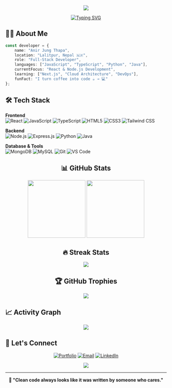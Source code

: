 <div align="center">

<!-- Dynamic Header -->
<img src="https://capsule-render.vercel.app/api?type=waving&color=0:161B22,50:21262D,100:30363D&height=120&section=header&text=Anir%20Jung%20Thapa&fontSize=40&fontColor=58A6FF&animation=fadeIn&fontAlignY=38&descAlignY=55&descSize=16"/>

<!-- Animated Typing -->
[![Typing SVG](https://readme-typing-svg.demolab.com?font=Fira+Code&size=22&duration=3000&pause=1000&color=58A6FF&center=true&vCenter=true&width=600&lines=Welcome+to+my+GitHub+profile!+👋;Full-Stack+Developer;Building+digital+solutions;Always+learning+something+new)](https://git.io/typing-svg)

</div>

## 👨‍💻 About Me

```typescript
const developer = {
    name: "Anir Jung Thapa",
    location: "Lalitpur, Nepal 🇳🇵",
    role: "Full-Stack Developer",
    languages: ["JavaScript", "TypeScript", "Python", "Java"],
    currentFocus: "React & Node.js Development",
    learning: ["Next.js", "Cloud Architecture", "DevOps"],
    funFact: "I turn coffee into code ☕ → 💻"
};
```

## 🛠️ Tech Stack

**Frontend**
<br/>
![React](https://img.shields.io/badge/React-61DAFB?style=flat-square&logo=react&logoColor=black)
![JavaScript](https://img.shields.io/badge/JavaScript-F7DF1E?style=flat-square&logo=javascript&logoColor=black)
![TypeScript](https://img.shields.io/badge/TypeScript-3178C6?style=flat-square&logo=typescript&logoColor=white)
![HTML5](https://img.shields.io/badge/HTML5-E34F26?style=flat-square&logo=html5&logoColor=white)
![CSS3](https://img.shields.io/badge/CSS3-1572B6?style=flat-square&logo=css3&logoColor=white)
![Tailwind CSS](https://img.shields.io/badge/Tailwind_CSS-06B6D4?style=flat-square&logo=tailwind-css&logoColor=white)

**Backend**
<br/>
![Node.js](https://img.shields.io/badge/Node.js-339933?style=flat-square&logo=node.js&logoColor=white)
![Express.js](https://img.shields.io/badge/Express.js-000000?style=flat-square&logo=express&logoColor=white)
![Python](https://img.shields.io/badge/Python-3776AB?style=flat-square&logo=python&logoColor=white)
![Java](https://img.shields.io/badge/Java-007396?style=flat-square&logo=openjdk&logoColor=white)

**Database & Tools**
<br/>
![MongoDB](https://img.shields.io/badge/MongoDB-47A248?style=flat-square&logo=mongodb&logoColor=white)
![MySQL](https://img.shields.io/badge/MySQL-4479A1?style=flat-square&logo=mysql&logoColor=white)
![Git](https://img.shields.io/badge/Git-F05032?style=flat-square&logo=git&logoColor=white)
![VS Code](https://img.shields.io/badge/VS_Code-007ACC?style=flat-square&logo=visual-studio-code&logoColor=white)

<div align="center">

## 📊 GitHub Stats

<img height="180em" src="https://github-readme-stats.vercel.app/api?username=aneer-thapa1&show_icons=true&theme=dark&hide_border=true&count_private=true&bg_color=0D1117&title_color=58A6FF&icon_color=58A6FF&text_color=C9D1D9" />
<img height="180em" src="https://github-readme-stats.vercel.app/api/top-langs/?username=aneer-thapa1&layout=compact&theme=dark&hide_border=true&bg_color=0D1117&title_color=58A6FF&text_color=C9D1D9" />

## 🔥 Streak Stats

<img src="https://github-readme-streak-stats.herokuapp.com/?user=aneer-thapa1&theme=dark&hide_border=true&background=0D1117&stroke=58A6FF&ring=58A6FF&fire=58A6FF&currStreakLabel=58A6FF&sideLabels=C9D1D9&dates=C9D1D9" />

## 🏆 GitHub Trophies

<img src="https://github-profile-trophy.vercel.app/?username=aneer-thapa1&theme=darkhub&no-frame=true&row=1&column=6&margin-w=15&margin-h=15" />

</div>

## 📈 Activity Graph

<div align="center">
<img src="https://github-readme-activity-graph.vercel.app/graph?username=aneer-thapa1&theme=github-compact&bg_color=0D1117&color=58A6FF&line=58A6FF&point=C9D1D9&hide_border=true&area=true" />
</div>

## 🤝 Let's Connect

<div align="center">

[![Portfolio](https://img.shields.io/badge/🌐_Portfolio-21262D?style=for-the-badge&logoColor=white&color=58A6FF)](https://anirjungthapa.com.np)
[![Email](https://img.shields.io/badge/📧_Email-21262D?style=for-the-badge&logoColor=white&color=58A6FF)](mailto:anir234thapa@gmail.com)
[![LinkedIn](https://img.shields.io/badge/💼_LinkedIn-21262D?style=for-the-badge&logoColor=white&color=58A6FF)](https://linkedin.com/in/anir-jung-thapa)

<img src="https://komarev.com/ghpvc/?username=aneer-thapa1&label=Profile%20Views&color=58A6FF&style=flat-square" />

---

**💭 "Clean code always looks like it was written by someone who cares."**

</div>
